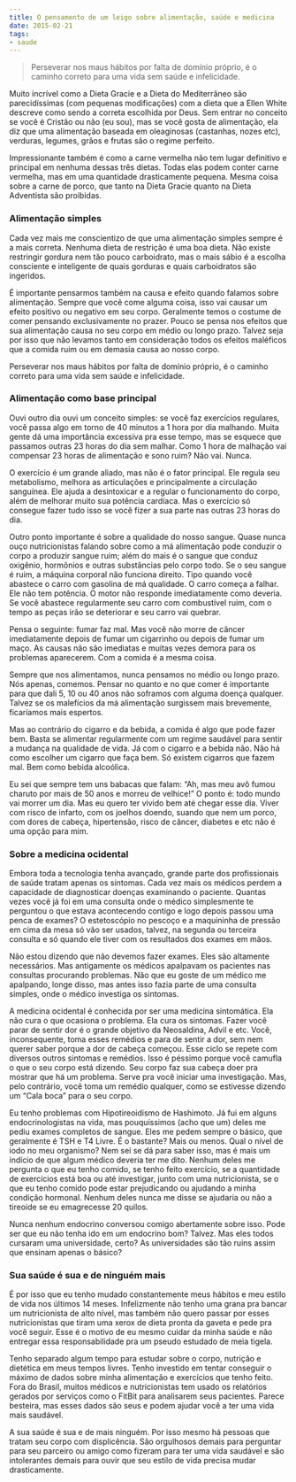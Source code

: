 ```yaml
---
title: O pensamento de um leigo sobre alimentação, saúde e medicina
date: 2015-02-21
tags:
- saude
---
```


> Perseverar nos maus hábitos por falta de domínio próprio, é o caminho correto para uma vida sem saúde e infelicidade.

Muito incrível como a Dieta Gracie e a Dieta do Mediterrâneo são parecidíssimas (com pequenas modificações) com a dieta que a Ellen White descreve como sendo a correta escolhida por Deus. Sem entrar no conceito se você é Cristão ou não (eu sou), mas se você gosta de alimentação, ela diz que uma alimentação baseada em oleaginosas (castanhas, nozes etc), verduras, legumes, grãos e frutas são o regime perfeito.

Impressionante também é como a carne vermelha não tem lugar definitivo e principal em nenhuma dessas três dietas. Todas elas podem conter carne vermelha, mas em uma quantidade drasticamente pequena. Mesma coisa sobre a carne de porco, que tanto na Dieta Gracie quanto na Dieta Adventista são proibidas.

### Alimentação simples

Cada vez mais me conscientizo de que uma alimentação simples sempre é a mais correta. Nenhuma dieta de restrição é uma boa dieta. Não existe restringir gordura nem tão pouco carboidrato, mas o mais sábio é a escolha consciente e inteligente de quais gorduras e quais carboidratos são ingeridos.

É importante pensarmos também na causa e efeito quando falamos sobre alimentação. Sempre que você come alguma coisa, isso vai causar um efeito positivo ou negativo em seu corpo. Geralmente temos o costume de comer pensando exclusivamente no prazer. Pouco se pensa nos efeitos que sua alimentação causa no seu corpo em médio ou longo prazo. Talvez seja por isso que não levamos tanto em consideração todos os efeitos maléficos que a comida ruim ou em demasia causa ao nosso corpo.

Perseverar nos maus hábitos por falta de domínio próprio, é o caminho correto para uma vida sem saúde e infelicidade.

### Alimentação como base principal

Ouvi outro dia ouvi um conceito simples: se você faz exercícios regulares, você passa algo em torno de 40 minutos a 1 hora por dia malhando. Muita gente dá uma importância excessiva pra esse tempo, mas se esquece que passamos outras 23 horas do dia sem malhar. Como 1 hora de malhação vai compensar 23 horas de alimentação e sono ruim? Não vai. Nunca.

O exercício é um grande aliado, mas não é o fator principal. Ele regula seu metabolismo, melhora as articulações e principalmente a circulação sanguínea. Ele ajuda a desintoxicar e a regular o funcionamento do corpo, além de melhorar muito sua potência cardíaca. Mas o exercício só consegue fazer tudo isso se você fizer a sua parte nas outras 23 horas do dia.

Outro ponto importante é sobre a qualidade do nosso sangue. Quase nunca ouço nutricionistas falando sobre como a má alimentação pode conduzir o corpo a produzir sangue ruim; além do mais é o sangue que conduz oxigênio, hormônios e outras substâncias pelo corpo todo. Se o seu sangue é ruim, a máquina corporal não funciona direito. Tipo quando você abastece o carro com gasolina de má qualidade. O carro começa a falhar. Ele não tem potência. O motor não responde imediatamente como deveria. Se você abastece regularmente seu carro com combustível ruim, com o tempo as peças irão se deteriorar e seu carro vai quebrar.

Pensa o seguinte: fumar faz mal. Mas você não morre de câncer imediatamente depois de fumar um cigarrinho ou depois de fumar um maço. As causas não são imediatas e muitas vezes demora para os problemas aparecerem. Com a comida é a mesma coisa.

Sempre que nos alimentamos, nunca pensamos no médio ou longo prazo. Nós apenas, comemos. Pensar no quanto e no que comer é importante para que dali 5, 10 ou 40 anos não soframos com alguma doença qualquer. Talvez se os malefícios da má alimentação surgissem mais brevemente, ficaríamos mais espertos.

Mas ao contrário do cigarro e da bebida, a comida é algo que pode fazer bem. Basta se alimentar regularmente com um regime saudável para sentir a mudança na qualidade de vida. Já com o cigarro e a bebida não. Não há como escolher um cigarro que faça bem. Só existem cigarros que fazem mal. Bem como bebida alcoólica.

Eu sei que sempre tem uns babacas que falam: “Ah, mas meu avô fumou charuto por mais de 50 anos e morreu de velhice!” O ponto é: todo mundo vai morrer um dia. Mas eu quero ter vivido bem até chegar esse dia. Viver com risco de infarto, com os joelhos doendo, suando que nem um porco, com dores de cabeça, hipertensão, risco de câncer, diabetes e etc não é uma opção para mim.

### Sobre a medicina ocidental

Embora toda a tecnologia tenha avançado, grande parte dos profissionais de saúde tratam apenas os sintomas. Cada vez mais os médicos perdem a capacidade de diagnosticar doenças examinando o paciente. Quantas vezes você já foi em uma consulta onde o médico simplesmente te perguntou o que estava acontecendo contigo e logo depois passou uma penca de exames? O estetoscópio no pescoço e a maquininha de pressão em cima da mesa só vão ser usados, talvez, na segunda ou terceira consulta e só quando ele tiver com os resultados dos exames em mãos.

Não estou dizendo que não devemos fazer exames. Eles são altamente necessários. Mas antigamente os médicos apalpavam os pacientes nas consultas procurando problemas. Não que eu goste de um médico me apalpando, longe disso, mas antes isso fazia parte de uma consulta simples, onde o médico investiga os sintomas.

A medicina ocidental é conhecida por ser uma medicina sintomática. Ela não cura o que ocasiona o problema. Ela cura os sintomas. Fazer você parar de sentir dor é o grande objetivo da Neosaldina, Advil e etc. Você, inconsequente, toma esses remédios e para de sentir a dor, sem nem querer saber porque a dor de cabeça começou. Esse ciclo se repete com diversos outros sintomas e remédios. Isso é péssimo porque você camufla o que o seu corpo está dizendo. Seu corpo faz sua cabeça doer pra mostrar que há um problema. Serve pra você iniciar uma investigação. Mas, pelo contrário, você toma um remédio qualquer, como se estivesse dizendo um “Cala boca” para o seu corpo.

Eu tenho problemas com Hipotireoidismo de Hashimoto. Já fui em alguns endocrinologistas na vida, mas pouquíssimos (acho que um) deles me pediu exames completos de sangue. Eles me pedem sempre o básico, que geralmente é TSH e T4 Livre. É o bastante? Mais ou menos. Qual o nível de iodo no meu organismo? Nem sei se dá para saber isso, mas é mais um indício de que algum médico deveria ter me dito. Nenhum deles me pergunta o que eu tenho comido, se tenho feito exercício, se a quantidade de exercícios está boa ou até investigar, junto com uma nutricionista, se o que eu tenho comido pode estar prejudicando ou ajudando a minha condição hormonal. Nenhum deles nunca me disse se ajudaria ou não a tireoide se eu emagrecesse 20 quilos.

Nunca nenhum endocrino conversou comigo abertamente sobre isso. Pode ser que eu não tenha ido em um endocrino bom? Talvez. Mas eles todos cursaram uma universidade, certo? As universidades são tão ruins assim que ensinam apenas o básico?

### Sua saúde é sua e de ninguém mais

É por isso que eu tenho mudado constantemente meus hábitos e meu estilo de vida nos últimos 14 meses. Infelizmente não tenho uma grana pra bancar um nutricionista de alto nível, mas também não quero passar por esses nutricionistas que tiram uma xerox de dieta pronta da gaveta e pede pra você seguir. Esse é o motivo de eu mesmo cuidar da minha saúde e não entregar essa responsabilidade pra um pseudo estudado de meia tigela.

Tenho separado algum tempo para estudar sobre o corpo, nutrição e dietética em meus tempos livres. Tenho investido em tentar conseguir o máximo de dados sobre minha alimentação e exercícios que tenho feito. Fora do Brasil, muitos médicos e nutricionistas tem usado os relatórios gerados por serviços como o FitBit para analisarem seus pacientes. Parece besteira, mas esses dados são seus e podem ajudar você a ter uma vida mais saudável.

A sua saúde é sua e de mais ninguém. Por isso mesmo há pessoas que tratam seu corpo com displicência. São orgulhosos demais para perguntar para seu parceiro ou amigo como fizeram para ter uma vida saudável e são intolerantes demais para ouvir que seu estilo de vida precisa mudar drasticamente.
